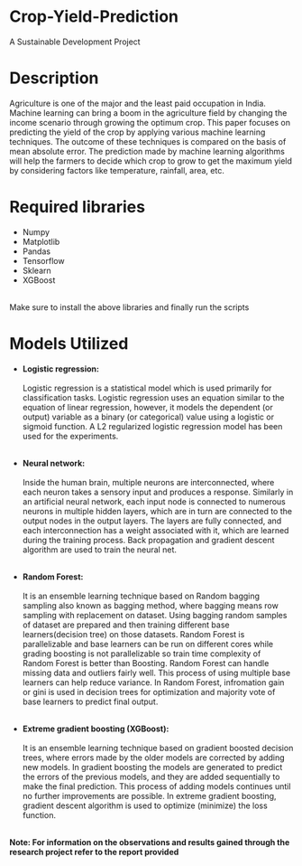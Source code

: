 # Crop-Yield-Prediction
A Sustainable Development Project

# Description

Agriculture is one of the major and the least paid occupation in India. Machine learning can bring a boom in the agriculture field by changing the income scenario through growing the optimum crop. This paper focuses on predicting the yield of the crop by applying various machine learning
techniques. The outcome of these techniques is compared on the basis of mean absolute error. The prediction made by machine learning algorithms will help the farmers to decide which crop to grow to get the maximum yield by considering factors like temperature, rainfall, area, etc.

# Required libraries
* Numpy
* Matplotlib
* Pandas
* Tensorflow
* Sklearn
* XGBoost
<br/>
Make sure to install the above libraries and finally run the scripts

# Models Utilized
* **Logistic regression:**<br/><br/> 
Logistic regression is a statistical model which is used primarily for classification tasks. Logistic regression uses an equation similar to the equation of linear regression, however, it models the dependent (or output) variable as a binary (or categorical) value using a logistic or sigmoid function. A L2 regularized logistic regression model has been used for the experiments.<br/><br/>

* **Neural network:**<br/><br/>
Inside the human brain, multiple neurons are interconnected, where each neuron takes a sensory input and produces a response. Similarly in an artificial neural network, each input node is connected to numerous neurons in multiple hidden layers, which are in turn are connected to the output nodes in the output layers. The layers are fully connected, and each interconnection has a weight associated with it, which are learned during the training process. Back propagation and gradient descent algorithm are used to train the neural net.<br/><br/>

* **Random Forest:**<br/><br/>
It is an ensemble learning technique based on Random bagging sampling also known as bagging method, where bagging means row sampling with replacement on dataset. Using bagging random samples of dataset are prepared and then training different base learners(decision tree) on those datasets. Random Forest is parallelizable and base learners can be run on different cores while grading boosting is not parallelizable so train time complexity of Random Forest is better than Boosting. Random Forest can handle missing data and outliers fairly well. This process of using multiple base learners can help reduce variance. In Random Forest, infromation gain or gini is used in decision trees for optimization and majority vote of base learners to predict final output.<br/><br/>

* **Extreme gradient boosting (XGBoost):**<br/><br/>
It is an ensemble learning technique based on gradient boosted decision trees, where errors made by the older models are corrected by adding new models. In gradient boosting the models are generated to predict the errors of the previous models, and they are added sequentially to make the final prediction. This process of adding models continues until no further improvements are possible. In extreme gradient boosting, gradient descent algorithm is used to optimize (minimize) the loss function.<br/><br/>

**Note: For information on the observations and results gained through the research project refer to the report provided**
